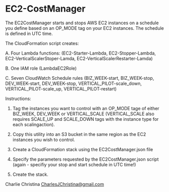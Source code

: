 # EC2-CostManager

The EC2CostManager starts and stops AWS EC2 instances on a schedule you define based on an OP_MODE tag on your EC2 instances. The schedule is defined in UTC time.  

The CloudFormation script creates:

A. Four Lambda functions: (EC2-Starter-Lambda, EC2-Stopper-Lambda, EC2-VerticalScalerStoper-Lamda, EC2-VerticalScalerRestarter-Lamda)

B. One IAM role (LambdaEC2Role)

C. Seven CloudWatch Schedule rules (BIZ_WEEK-start, BIZ_WEEK-stop, DEV_WEEK-start, DEV_WEEK-stop, VERTICAL_PILOT-scale_down, VERTICAL_PILOT-scale_up, VERTICAL_PILOT-restart)

Instructions:

1. Tag the instances you want to control with an OP_MODE tage of either BIZ_WEEK, DEV_WEEK or VERTICAL_SCALE (VERTICAL_SCALE also requires SCALE_UP and SCALE_DOWN tags with the instance type for each scalingaction).

2. Copy this utility into an S3 bucket in the same region as the EC2 instances you wish to control.

3. Create a CloudFormation stack using the EC2CostManager.json file

4. Specify the parameters requested by the EC2CostManager.json script (again - specifiy your stop and start schedule in UTC time!)

5. Create the stack.


Charlie Christina
CharlesJChristina@gmail.com
